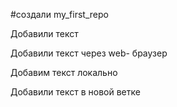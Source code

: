 #создали my_first_repo

Добавили текст

Добавили текст через web- браузер

Добавим текст локально

Добавили текст в новой ветке